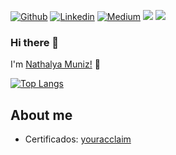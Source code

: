 [![Github](https://img.shields.io/badge/-Github-000?style=flat-square&logo=Github&logoColor=white&link=https://github.com/nnmuniz)](https://github.com/nnmuniz)
[![Linkedin](https://img.shields.io/badge/-LinkedIn-blue?style=flat-square&logo=Linkedin&logoColor=white&link=https://www.linkedin.com/in/nathalyacampos/)](https://www.linkedin.com/in/nathalyacampos/)
[![Medium](https://aleen42.github.io/badges/src/medium.svg?style=flat-square&logo=Linkedin&logoColor=white&link=https://medium.com/@nmuniz)](https://medium.com/@nmuniz)
<img src="https://img.shields.io/badge/Back End-Java-f55247"/>
<img src="https://badges.frapsoft.com/os/v2/open-source.svg?v=103"/></a></p>

### Hi there 👋

I'm [Nathalya Muniz!](https://linktr.ee/nnmuniz) 👋

[![Top Langs](https://github-readme-stats.vercel.app/api/top-langs/?username=nnmuniz&layout=compact)](https://github.com/anuraghazra/github-readme-stats)

##  About me

- Certificados: [youracclaim](https://www.youracclaim.com/users/nathalya-campos)
